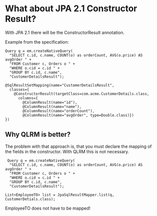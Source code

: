 # What about JPA 2.1 Constructor Result?
With JPA 2.1 there will be the ConstructorResult annotation.

Example from the specification:

    Query q = em.createNativeQuery(
      "SELECT c.id, c.name, COUNT(o) as orderCount, AVG(o.price) AS avgOrder " +
      "FROM Customer c, Orders o " +
      "WHERE o.cid = c.id " +
      "GROUP BY c.id, c.name",
      "CustomerDetailsResult");

    @SqlResultSetMapping(name="CustomerDetailsResult",
      classes={
        @ConstructorResult(targetClass=com.acme.CustomerDetails.class,
          columns={
            @ColumnResult(name="id"),
            @ColumnResult(name="name"),
            @ColumnResult(name="orderCount"),
            @ColumnResult(name="avgOrder", type=Double.class)})
    })

## Why QLRM is better?
The problem with that approach is, that you must declare the mapping of the fields in the constructor.
With QLRM this is not necessary.

     Query q = em.createNativeQuery(
      "SELECT c.id, c.name, COUNT(o) as orderCount, AVG(o.price) AS avgOrder " +
      "FROM Customer c, Orders o " +
      "WHERE o.cid = c.id " +
      "GROUP BY c.id, c.name",
      "CustomerDetailsResult");
      
    List<EmployeeTO> list = JpaSqlResultMapper.list(q, CustomerDetials.class);
   
EmployeeTO does not have to be mapped!
